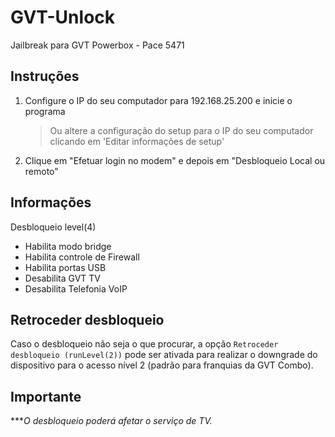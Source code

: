
# GVT-Unlock
Jailbreak para GVT Powerbox - Pace 5471

## Instruções

1. Configure o IP do seu computador para 192.168.25.200 e inicie o programa

    > Ou altere a configuração do setup para o IP do seu computador clicando em 'Editar informações de setup'

2. Clique em "Efetuar login no modem" e depois em "Desbloqueio Local ou remoto"

## Informações

Desbloqueio level(4)

- Habilita modo bridge
- Habilita controle de Firewall
- Habilita portas USB
- Desabilita GVT TV
- Desabilita Telefonia VoIP

## Retroceder desbloqueio

Caso o desbloqueio não seja o que procurar, a opção `Retroceder desbloqueio (runLevel(2))` pode ser ativada para realizar o downgrade do dispositivo para o acesso nível 2 (padrão para franquias da GVT Combo).

## Importante

****O desbloqueio poderá afetar o serviço de TV.*